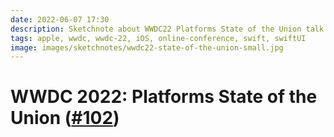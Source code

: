 ```yaml
---
date: 2022-06-07 17:30
description: Sketchnote about WWDC22 Platforms State of the Union talk with news about Swift, SwiftUI, System Experiences and new APIs
tags: apple, wwdc, wwdc-22, iOS, online-conference, swift, swiftUI
image: images/sketchnotes/wwdc22-state-of-the-union-small.jpg
---
```


# WWDC 2022: Platforms State of the Union ([#102](https://developer.apple.com/wwdc22/102))
